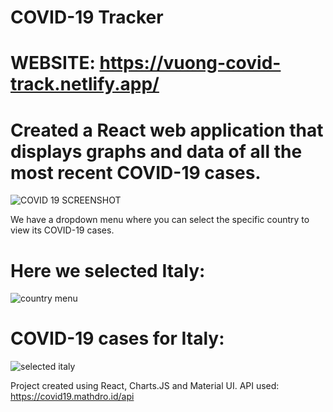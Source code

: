 # COVID-19 Tracker

# WEBSITE: https://vuong-covid-track.netlify.app/

# Created a React web application that displays graphs and data of all the most recent COVID-19 cases. 

![COVID 19 SCREENSHOT](https://user-images.githubusercontent.com/46942833/96385066-4b154480-1146-11eb-8be2-3e8bb24c4765.PNG)

We have a dropdown menu where you can select the specific country to view its COVID-19 cases. 

# Here we selected Italy: 
![country menu](https://user-images.githubusercontent.com/46942833/96385195-29688d00-1147-11eb-8639-266a2b6c734c.png)

# COVID-19 cases for Italy:  
![selected italy](https://user-images.githubusercontent.com/46942833/96385227-63d22a00-1147-11eb-85ac-d6156412edba.PNG)


Project created using React, Charts.JS and Material UI.
API used: https://covid19.mathdro.id/api

